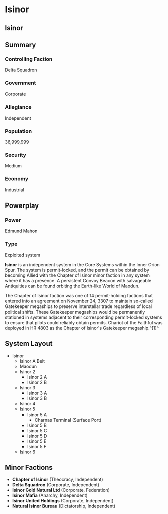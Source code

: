 # Isinor
## Isinor

		

## Summary

### Controlling Faction

Delta Squadron

### Government

Corporate

### Allegiance

Independent

### Population

36,999,999

### Security

Medium

### Economy

Industrial

## Powerplay

### Power

Edmund Mahon

### Type

Exploited system

**Isinor** is an independent system in the Core Systems within the Inner Orion Spur. The system is permit-locked, and the permit can be obtained by becoming Allied with the Chapter of Isinor minor faction in any system where it has a presence. A persistent Convoy Beacon with salvageable Antiquities can be found orbiting the Earth-like World of Maodun.

The Chapter of Isinor faction was one of 14 permit-holding factions that entered into an agreement on November 24, 3307 to maintain so-called Gatekeeper megaships to preserve interstellar trade regardless of local political shifts. These Gatekeeper megaships would be permanently stationed in systems adjacent to their corresponding permit-locked systems to ensure that pilots could reliably obtain permits. Chariot of the Faithful was deployed in HR 4803 as the Chapter of Isinor's Gatekeeper megaship.^[1]^

## System Layout

- Isinor
    - Isinor A Belt
    - Maodun
    - Isinor 2
        - Isinor 2 A
        - Isinor 2 B
    - Isinor 3
        - Isinor 3 A
        - Isinor 3 B
    - Isinor 4
    - Isinor 5
        - Isinor 5 A
            - Charnas Terminal (Surface Port)
        - Isinor 5 B
        - Isinor 5 C
        - Isinor 5 D
        - Isinor 5 E
        - Isinor 5 F
    - Isinor 6

## Minor Factions

- **Chapter of Isinor** (Theocracy, Independent)
- **Delta Squadron** (Corporate, Independent)
- **Isinor Gold Natural Ltd** (Corporate, Federation)
- **Isinor Mafia** (Anarchy, Independent)
- **Isinor United Holdings** (Corporate, Independent)
- **Natural Isinor Bureau** (Dictatorship, Independent)